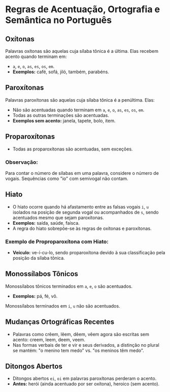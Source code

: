 # Regras de Acentuação, Ortografia e Semântica no Português

## Oxítonas
Palavras oxítonas são aquelas cuja sílaba tônica é a última. Elas recebem acento quando terminam em:
- `a`, `e`, `o`, `as`, `es`, `os`, `em`.
- **Exemplos:** café, sofá, jiló, também, parabéns.

## Paroxítonas
Palavras paroxítonas são aquelas cuja sílaba tônica é a penúltima. Elas:
- Não são acentuadas quando terminam em `a`, `e`, `o`, `as`, `es`, `os`, `em`.
- Todas as outras terminações são acentuadas.
- **Exemplos sem acento:** janela, tapete, bolo, item.

## Proparoxítonas
- Todas as proparoxítonas são acentuadas, sem exceções.

### Observação:
Para contar o número de sílabas em uma palavra, considere o número de vogais. Sequências como "io" com semivogal não contam.

## Hiato
- O hiato ocorre quando há afastamento entre as falsas vogais `i`, `u` isolados na posição de segunda vogal ou acompanhados de `s`, sendo acentuados mesmo que sejam paroxítonas.
- **Exemplos:** saída, saúde, faísca.
- A regra do hiato sobrepõe-se às regras de oxítonas e paroxítonas.

### Exemplo de Proproparoxítona com Hiato:
- **Veículo:** ve-í-cu-lo, sendo proparoxítona devido à sua classificação pela posição da sílaba tônica.

## Monossílabos Tônicos
Monossílabos tônicos terminados em `a`, `e`, `o` são acentuados.
- **Exemplos:** pá, fé, vô.

Monossílabos terminados em `i`, `u` não são acentuados.

## Mudanças Ortográficas Recentes
- Palavras como crêem, lêem, dêem, vêem agora são escritas sem acento: creem, leem, deem, veem.
- Nas formas verbais de ter e vir e seus derivados, a distinção no plural se mantém: "o menino tem medo" vs. "os meninos têm medo".

## Ditongos Abertos
- Ditongos abertos `ei`, `oi` em palavras paroxítonas perderam o acento.
- **Antes:** herói (ainda acentuado por ser oxítona), heroico (sem acento).
